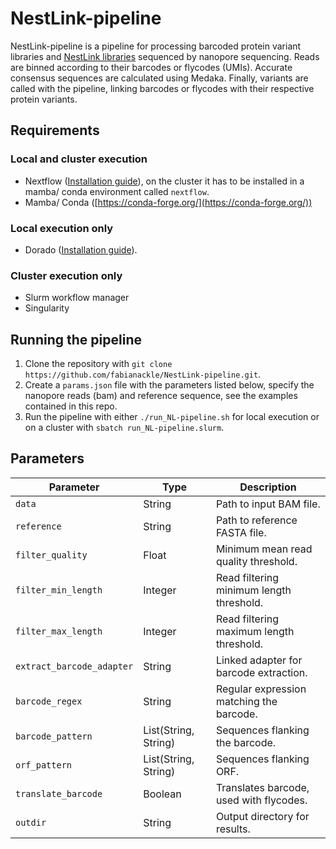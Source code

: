 # NestLink-pipeline
NestLink-pipeline is a pipeline for processing barcoded protein variant libraries and [NestLink libraries](https://www.nature.com/articles/s41592-019-0389-8) sequenced by nanopore sequencing.
Reads are binned according to their barcodes or flycodes (UMIs).
Accurate consensus sequences are calculated using Medaka.
Finally, variants are called with the pipeline, linking barcodes or flycodes with their respective protein variants.

## Requirements
### Local and cluster execution
- Nextflow ([Installation guide](https://www.nextflow.io/docs/latest/install.html)), on the cluster it has to be installed in a mamba/ conda environment called `nextflow`. 
- Mamba/ Conda ([https://conda-forge.org/](https://conda-forge.org/))
### Local execution only
- Dorado ([Installation guide](https://software-docs.nanoporetech.com/dorado/latest/#installation)).
### Cluster execution only
- Slurm workflow manager
- Singularity

## Running the pipeline
1. Clone the repository with `git clone https://github.com/fabianackle/NestLink-pipeline.git`.
2. Create a `params.json` file with the parameters listed below, specify the nanopore reads (bam) and reference sequence, see the examples contained in this repo.
3. Run the pipeline with either `./run_NL-pipeline.sh` for local execution or on a cluster with `sbatch run_NL-pipeline.slurm`.

## Parameters
| Parameter                 | Type                 | Description                                 |
|---------------------------|----------------------|---------------------------------------------|
| `data`                    | String               | Path to input BAM file.                     |
| `reference`               | String               | Path to reference FASTA file.               |
| `filter_quality`          | Float                | Minimum mean read quality threshold.        |
| `filter_min_length`       | Integer              | Read filtering minimum length threshold.    |
| `filter_max_length`       | Integer              | Read filtering maximum length threshold.    |
| `extract_barcode_adapter` | String               | Linked adapter for barcode extraction.      |
| `barcode_regex`           | String               | Regular expression matching the barcode.    |
| `barcode_pattern`         | List(String, String) | Sequences flanking the barcode.             |
| `orf_pattern`             | List(String, String) | Sequences flanking ORF.                     |
| `translate_barcode`       | Boolean              | Translates barcode, used with flycodes.     |
| `outdir`                  | String               | Output directory for results.               |
